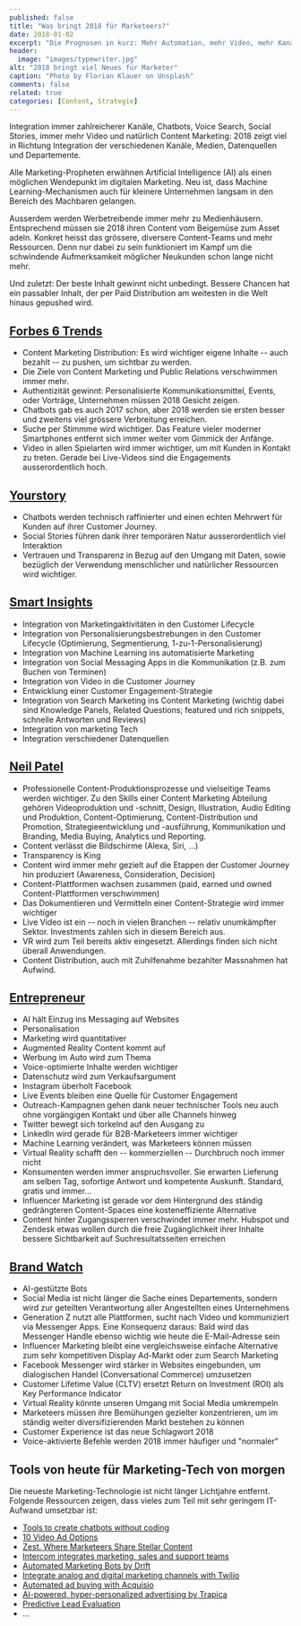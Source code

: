 ```yaml
---
published: false
title: "Was bringt 2018 für Marketeers?"
date: 2018-01-02
excerpt: "Die Prognosen in kurz: Mehr Automation, mehr Video, mehr Kanäle, mehr Content-Formate und für Firmen mehr Kollaboration, höhere Standards und grössere Anforderungen an Content-Teams."
header:
  image: "images/typewriter.jpg"
alt: "2018 bringt viel Neues für Marketer"
caption: "Photo by Florian Klauer on Unsplash"
comments: false
related: true
categories: [Content, Strategie]
---
```


Integration immer zahlreicherer Kanäle, Chatbots, Voice Search, Social Stories, immer mehr Video und natürlich Content Marketing: 2018 zeigt viel in Richtung Integration der verschiedenen Kanäle, Medien, Datenquellen und Departemente. 

Alle Marketing-Propheten erwähnen Artificial Intelligence (AI) als einen möglichen Wendepunkt im digitalen Marketing. Neu ist, dass Machine Learning-Mechanismen auch für kleinere Unternehmen langsam in den Bereich des Machbaren gelangen. 

Ausserdem werden Werbetreibende immer mehr zu Medienhäusern. Entsprechend müssen sie 2018 ihren Content vom Beigemüse zum Asset adeln. Konkret heisst das grössere, diversere Content-Teams und mehr Ressourcen. Denn nur dabei zu sein funktioniert im Kampf um die schwindende Aufmerksamkeit möglicher Neukunden schon lange nicht mehr. 

Und zuletzt: Der beste Inhalt gewinnt nicht unbedingt. Bessere Chancen hat ein passabler Inhalt, der per Paid Distribution am weitesten in die Welt hinaus gepushed wird.

## [Forbes 6 Trends](https://www.forbes.com/sites/johnhall/2017/12/03/6-marketing-trends-to-help-you-budget-for-2018/#7c6f9f4f4015)

- Content Marketing Distribution: Es wird wichtiger eigene Inhalte -- auch bezahlt -- zu pushen, um sichtbar zu werden.
- Die Ziele von Content Marketing und Public Relations verschwimmen immer mehr.
- Authentizität gewinnt: Personalisierte Kommunikationsmittel, Events, oder Vorträge, Unternehmen müssen 2018 Gesicht zeigen.
- Chatbots gab es auch 2017 schon, aber 2018 werden sie ersten besser und zweitens viel grössere Verbreitung erreichen.
- Suche per Stimmme wird wichtiger. Das Feature vieler moderner Smartphones entfernt sich immer weiter vom Gimmick der Anfänge.
- Video in allen Spielarten wird immer wichtiger, um mit Kunden in Kontakt zu treten. Gerade bei Live-Videos sind die Engagements ausserordentlich hoch.

## [Yourstory](https://yourstory.com/2017/12/marketing-trends-and-tech-to-keep-in-mind-2018/)

- Chatbots werden technisch raffinierter und einen echten Mehrwert für Kunden auf ihrer Customer Journey.
- Social Stories führen dank ihrer temporären Natur ausserordentlich viel Interaktion
- Vertrauen und Transparenz in Bezug auf den Umgang mit Daten, sowie bezüglich der Verwendung menschlicher und natürlicher Ressourcen wird wichtiger.

## [Smart Insights](https://www.smartinsights.com/digital-marketing-strategy/10-marketing-trends/)

- Integration von Marketingaktivitäten in den Customer Lifecycle
- Integration von Personalisierungsbestrebungen in den Customer Lifecycle (Optimierung, Segmentierung, 1-zu-1-Personalisierung)
- Integration von Machine Learning ins automatisierte Marketing
- Integration von Social Messaging Apps in die Kommunikation (z.B. zum Buchen von Terminen)
- Integration von Video in die Customer Journey
- Entwicklung einer Customer Engagement-Strategie
- Integration von Search Marketing ins Content Marketing (wichtig dabei sind Knowledge Panels, Related Questions; featured und rich snippets, schnelle Antworten und Reviews)
- Integration von marketing Tech
- Integration verschiedener Datenquellen

## [Neil Patel](https://neilpatel.com/blog/content-marketing-trends-2018/)

- Professionelle Content-Produktionsprozesse und vielseitige Teams werden wichtiger. Zu den Skills einer Content Marketing Abteilung gehören Videoproduktion und -schnitt, Design, Illustration, Audio Editing und Produktion, Content-Optimierung, Content-Distribution und Promotion, Strategieentwicklung und -ausführung, Kommunikation und Branding, Media Buying, Analytics und Reporting.
- Content verlässt die Bildschirme (Alexa, Siri, …)
- Transparency is King
- Content wird immer mehr gezielt auf die Etappen der Customer Journey hin produziert (Awareness, Consideration, Decision)
- Content-Plattformen wachsen zusammen (paid, earned und owned Content-Plattformen verschwimmen)
- Das Dokumentieren und Vermitteln einer Content-Strategie wird immer wichtiger
- Live Video ist ein -- noch in vielen Branchen -- relativ unumkämpfter Sektor. Investments zahlen sich in diesem Bereich aus.
- VR wird zum Teil bereits aktiv eingesetzt. Allerdings finden sich nicht überall Anwendungen.
- Content Distribution, auch mit Zuhilfenahme bezahlter Massnahmen hat Aufwind.

## [Entrepreneur](https://www.entrepreneur.com/article/305047)

- AI hält Einzug ins Messaging auf Websites
- Personalisation
- Marketing wird quantitativer
- Augmented Reality Content kommt auf
- Werbung im Auto wird zum Thema
- Voice-optimierte Inhalte werden wichtiger
- Datenschutz wird zum Verkaufsargument
- Instagram überholt Facebook
- Live Events bleiben eine Quelle für Customer Engagement
- Outreach-Kampagnen gehen dank neuer technischer Tools neu auch ohne vorgängigen Kontakt und über alle Channels hinweg
- Twitter bewegt sich torkelnd auf den Ausgang zu
- LinkedIn wird gerade für B2B-Marketeers immer wichtiger
- Machine Learning verändert, was Marketeers können müssen
- Virtual Reality schafft den -- kommerziellen -- Durchbruch noch immer nicht
- Konsumenten werden immer anspruchsvoller. Sie erwarten Lieferung am selben Tag, sofortige Antwort und kompetente Auskunft. Standard, gratis und immer...
- Influencer Marketing ist gerade vor dem Hintergrund des ständig gedrängteren Content-Spaces eine kosteneffiziente Alternative
- Content hinter Zugangssperren verschwindet immer mehr. Hubspot und Zendesk etwas wollen durch die freie Zugänglichkeit ihrer Inhalte bessere Sichtbarkeit auf Suchresultatsseiten erreichen

## [Brand Watch](https://www.brandwatch.com/blog/marketing-trends-for-2018/)

- AI-gestützte Bots
- Social Media ist nicht länger die Sache eines Departements, sondern wird zur geteilten Verantwortung aller Angestellten eines Unternehmens
- Generation Z nutzt alle Plattformen, sucht nach Video und kommuniziert via Messenger Apps. Eine Konsequenz daraus: Bald wird das Messenger Handle ebenso wichtig wie heute die E-Mail-Adresse sein
- Influencer Marketing bleibt eine vergleichsweise einfache Alternative zum sehr kompetitiven Display Ad-Markt oder zum Search Marketing
- Facebook Messenger wird stärker in Websites eingebunden, um dialogischen Handel (Conversational Commerce) umzusetzen
- Customer Lifetime Value (CLTV) ersetzt Return on Investment (ROI) als Key Performance Indicator
- Virtual Reality könnte unseren Umgang mit Social Media umkrempeln
- Marketeers müssen ihre Bemühungen gezielter konzentrieren, um im ständig weiter diversifizierenden Markt bestehen zu können
- Customer Experience ist das neue Schlagwort 2018
- Voice-aktivierte Befehle werden 2018 immer häufiger und "normaler"


## Tools von heute für Marketing-Tech von morgen

Die neueste Marketing-Technologie ist nicht länger Lichtjahre entfernt. Folgende Ressourcen zeigen, dass vieles zum Teil mit sehr geringem IT-Aufwand umsetzbar ist:

- [Tools to create chatbots without coding](https://www.business2community.com/business-innovation/10-tools-create-chatbot-free-without-coding-01792609#KUc0zPA7UzIucmMZ.97)
- [10 Video Ad Options](https://support.google.com/displayspecs/?topic=4588474&_ga=2.175378146.1107180774.1505826226-668174720.1505826226#topic=4588474)
- [Zest. Where Marketeers Share Stellar Content](https://zest.is/)
- [Intercom integrates marketing, sales and support teams](https://www.intercom.com/)
- [Automated Marketing Bots by Drift](https://www.drift.com/)
- [Integrate analog and digital marketing channels with Twilio](https://www.twilio.com/)
- [Automated ad buying with Acquisio](https://www.acquisio.com/)
- [AI-powered, hyper-personalized advertising by Trapica](https://www.trapica.com/)
- [Predictive Lead Evaluation](https://ignitetech.com/solutions/marketing-and-sales/infer/)
- ...